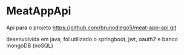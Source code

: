 # MeatAppApi
Api para o projeto https://github.com/brunodiego5/meat-app-api.git

desenvolvida em java, foi utilizado o springboot, jwt, oauth2 e banco mongoDB (noSQL) 